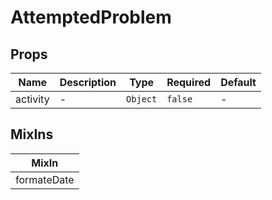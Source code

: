 # AttemptedProblem

## Props

<!-- @vuese:AttemptedProblem:props:start -->
|Name|Description|Type|Required|Default|
|---|---|---|---|---|
|activity|-|`Object`|`false`|-|

<!-- @vuese:AttemptedProblem:props:end -->


## MixIns

<!-- @vuese:AttemptedProblem:mixIns:start -->
|MixIn|
|---|
|formateDate|

<!-- @vuese:AttemptedProblem:mixIns:end -->


